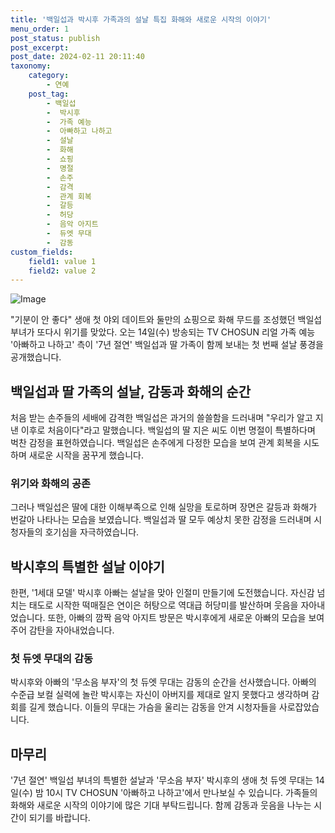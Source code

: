 ```yaml
---
title: '백일섭과 박시후 가족과의 설날 특집 화해와 새로운 시작의 이야기'
menu_order: 1
post_status: publish
post_excerpt: 
post_date: 2024-02-11 20:11:40
taxonomy:
    category:
        - 연예
    post_tag:
        - 백일섭
        -  박시후
        -  가족 예능
        -  아빠하고 나하고
        -  설날
        -  화해
        -  쇼핑
        -  명절
        -  손주
        -  감격
        -  관계 회복
        -  갈등
        -  허당
        -  음악 아지트
        -  듀엣 무대
        -  감동
custom_fields:
    field1: value 1
    field2: value 2
---
```


![Image](https://mimgnews.pstatic.net/image/408/2024/02/11/0000214519_001_20240211145601427.jpg?type=w540)

"기분이 안 좋다" 생애 첫 야외 데이트와 둘만의 쇼핑으로 화해 무드를 조성했던 백일섭 부녀가 또다시 위기를 맞았다. 오는 14일(수) 방송되는 TV CHOSUN 리얼 가족 예능 '아빠하고 나하고' 측이 '7년 절연' 백일섭과 딸 가족이 함께 보내는 첫 번째 설날 풍경을 공개했습니다.
## 백일섭과 딸 가족의 설날, 감동과 화해의 순간
처음 받는 손주들의 세배에 감격한 백일섭은 과거의 쓸쓸함을 드러내며 "우리가 알고 지낸 이후로 처음이다"라고 말했습니다. 백일섭의 딸 지은 씨도 이번 명절이 특별하다며 벅찬 감정을 표현하였습니다. 백일섭은 손주에게 다정한 모습을 보여 관계 회복을 시도하며 새로운 시작을 꿈꾸게 했습니다.
### 위기와 화해의 공존
그러나 백일섭은 딸에 대한 이해부족으로 인해 실망을 토로하며 장면은 갈등과 화해가 번갈아 나타나는 모습을 보였습니다. 백일섭과 딸 모두 예상치 못한 감정을 드러내며 시청자들의 호기심을 자극하였습니다.
## 박시후의 특별한 설날 이야기
한편, '1세대 모델' 박시후 아빠는 설날을 맞아 인절미 만들기에 도전했습니다. 자신감 넘치는 태도로 시작한 떡매질은 연이은 허탕으로 역대급 허당미를 발산하며 웃음을 자아내었습니다. 또한, 아빠의 깜짝 음악 아지트 방문은 박시후에게 새로운 아빠의 모습을 보여주어 감탄을 자아내었습니다.
### 첫 듀엣 무대의 감동
박시후와 아빠의 '무소음 부자'의 첫 듀엣 무대는 감동의 순간을 선사했습니다. 아빠의 수준급 보컬 실력에 놀란 박시후는 자신이 아버지를 제대로 알지 못했다고 생각하며 감회를 길게 했습니다. 이들의 무대는 가슴을 울리는 감동을 안겨 시청자들을 사로잡았습니다.
## 마무리
'7년 절연' 백일섭 부녀의 특별한 설날과 '무소음 부자' 박시후의 생애 첫 듀엣 무대는 14일(수) 밤 10시 TV CHOSUN '아빠하고 나하고'에서 만나보실 수 있습니다. 가족들의 화해와 새로운 시작의 이야기에 많은 기대 부탁드립니다. 함께 감동과 웃음을 나누는 시간이 되기를 바랍니다.
